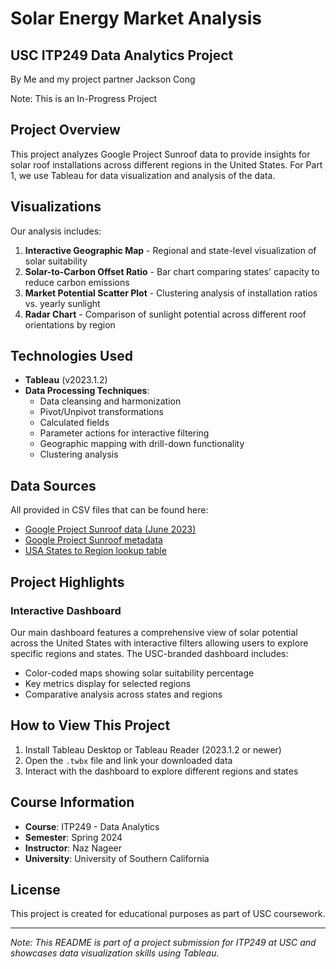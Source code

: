 # Solar Energy Market Analysis

## USC ITP249 Data Analytics Project
By Me and my project partner Jackson Cong

Note: This is an In-Progress Project

## Project Overview
This project analyzes Google Project Sunroof data to provide insights for solar roof installations across different regions in the United States. For Part 1, we use Tableau for data visualization and analysis of the data.

## Visualizations

Our analysis includes:

1. **Interactive Geographic Map** - Regional and state-level visualization of solar suitability
2. **Solar-to-Carbon Offset Ratio** - Bar chart comparing states' capacity to reduce carbon emissions
3. **Market Potential Scatter Plot** - Clustering analysis of installation ratios vs. yearly sunlight
4. **Radar Chart** - Comparison of sunlight potential across different roof orientations by region

## Technologies Used

- **Tableau** (v2023.1.2)
- **Data Processing Techniques**: 
  - Data cleansing and harmonization
  - Pivot/Unpivot transformations
  - Calculated fields
  - Parameter actions for interactive filtering
  - Geographic mapping with drill-down functionality
  - Clustering analysis

## Data Sources

All provided in CSV files that can be found here:
- [Google Project Sunroof data (June 2023)](https://sunroof.withgoogle.com/data-explorer/)
- [Google Project Sunroof metadata](https://storage.googleapis.com/project-sunroof/csv/latest/metadata.csv)
- [USA States to Region lookup table](https://www.kaggle.com/datasets/omer2040/usa-states-to-region)

## Project Highlights

### Interactive Dashboard
Our main dashboard features a comprehensive view of solar potential across the United States with interactive filters allowing users to explore specific regions and states. The USC-branded dashboard includes:

- Color-coded maps showing solar suitability percentage
- Key metrics display for selected regions
- Comparative analysis across states and regions

## How to View This Project

1. Install Tableau Desktop or Tableau Reader (2023.1.2 or newer)
2. Open the `.twbx` file and link your downloaded data
3. Interact with the dashboard to explore different regions and states

## Course Information
- **Course**: ITP249 - Data Analytics
- **Semester**: Spring 2024
- **Instructor**: Naz Nageer
- **University**: University of Southern California

## License
This project is created for educational purposes as part of USC coursework.

---
*Note: This README is part of a project submission for ITP249 at USC and showcases data visualization skills using Tableau.*
